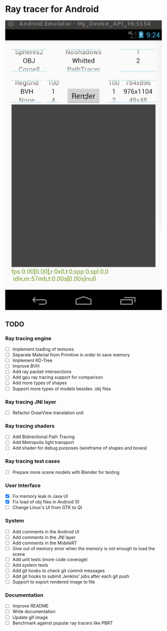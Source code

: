 # Ray tracer for Android

![alt text](Example.gif)

## TODO

### Ray tracing engine
- [ ] Implement loading of textures
- [ ] Separate Material from Primitive in order to save memory
- [ ] Implement KD-Tree
- [ ] Improve BVH
- [ ] Add ray packet intersections
- [ ] Add gpu ray tracing support for comparison
- [ ] Add more types of shapes
- [ ] Support more types of models besides .obj files

### Ray tracing JNI layer
- [ ] Refactor DrawView translation unit

### Ray tracing shaders
- [ ] Add Bidirectional Path Tracing
- [ ] Add Metropolis light transport
- [ ] Add shader for debug purposes (wireframe of shapes and boxes)

### Ray tracing test cases
- [ ] Prepare more scene models with Blender for testing

### User Interface
- [x] Fix memory leak in Java UI
- [x] Fix load of obj files in Android 10
- [ ] Change Linux's UI from GTK to Qt

### System
- [ ] Add comments in the Android UI
- [ ] Add comments in the JNI layer
- [ ] Add comments in the MobileRT
- [ ] Give out of memory error when the memory is not enough to load the scene
- [ ] Add unit tests (more code coverage)
- [ ] Add system tests
- [ ] Add git hooks to check git commit messages
- [ ] Add git hooks to submit Jenkins' jobs after each git push
- [ ] Support to export rendered image to file

### Documentation
- [ ] Improve README
- [ ] Write documentation
- [ ] Update gif image
- [ ] Benchmark against popular ray tracers like PBRT

